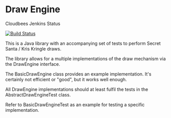 Draw Engine
===========

Cloudbees Jenkins Status

[![Build Status](https://peter-tackage.ci.cloudbees.com/job/draw-engine/badge/icon)](https://peter-tackage.ci.cloudbees.com/job/draw-engine/)

This is a Java library with an accompanying set of tests to perform Secret Santa / Kris Kringle draws.

The library allows for a multiple implementations of the draw mechanism via the DrawEngine interface.

The BasicDrawEngine class provides an example implementation. It's certainly not efficient or "good", but it works well enough.

All DrawEngine implementations should at least fulfil the tests in the AbstractDrawEngineTest class.

Refer to BasicDrawEngineTest as an example for testing a specific implementation.

